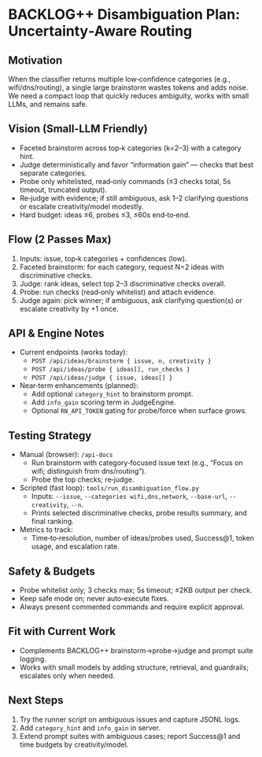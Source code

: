# BACKLOG++ Disambiguation Plan: Uncertainty‑Aware Routing

## Motivation
When the classifier returns multiple low‑confidence categories (e.g., wifi/dns/routing), a single large brainstorm wastes tokens and adds noise. We need a compact loop that quickly reduces ambiguity, works with small LLMs, and remains safe.

## Vision (Small‑LLM Friendly)
- Faceted brainstorm across top‑k categories (k=2–3) with a category hint.
- Judge deterministically and favor “information gain” — checks that best separate categories.
- Probe only whitelisted, read‑only commands (≤3 checks total, 5s timeout, truncated output).
- Re‑judge with evidence; if still ambiguous, ask 1–2 clarifying questions or escalate creativity/model modestly.
- Hard budget: ideas ≤6, probes ≤3, ≤60s end‑to‑end.

## Flow (2 Passes Max)
1) Inputs: issue, top‑k categories + confidences (low).
2) Faceted brainstorm: for each category, request N=2 ideas with discriminative checks.
3) Judge: rank ideas, select top 2–3 discriminative checks overall.
4) Probe: run checks (read‑only whitelist) and attach evidence.
5) Judge again: pick winner; if ambiguous, ask clarifying question(s) or escalate creativity by +1 once.

## API & Engine Notes
- Current endpoints (works today):
  - `POST /api/ideas/brainstorm { issue, n, creativity }`
  - `POST /api/ideas/probe { ideas[], run_checks }`
  - `POST /api/ideas/judge { issue, ideas[] }`
- Near‑term enhancements (planned):
  - Add optional `category_hint` to brainstorm prompt.
  - Add `info_gain` scoring term in JudgeEngine.
  - Optional `RN_API_TOKEN` gating for probe/force when surface grows.

## Testing Strategy
- Manual (browser): `/api-docs`
  - Run brainstorm with category‑focused issue text (e.g., “Focus on wifi; distinguish from dns/routing”).
  - Probe the top checks; re‑judge.
- Scripted (fast loop): `tools/run_disambiguation_flow.py`
  - Inputs: `--issue`, `--categories wifi,dns,network`, `--base-url`, `--creativity`, `--n`.
  - Prints selected discriminative checks, probe results summary, and final ranking.
- Metrics to track:
  - Time‑to‑resolution, number of ideas/probes used, Success@1, token usage, and escalation rate.

## Safety & Budgets
- Probe whitelist only; 3 checks max; 5s timeout; ≤2KB output per check.
- Keep safe mode on; never auto‑execute fixes.
- Always present commented commands and require explicit approval.

## Fit with Current Work
- Complements BACKLOG++ brainstorm→probe→judge and prompt suite logging.
- Works with small models by adding structure, retrieval, and guardrails; escalates only when needed.

## Next Steps
1) Try the runner script on ambiguous issues and capture JSONL logs.
2) Add `category_hint` and `info_gain` in server.
3) Extend prompt suites with ambiguous cases; report Success@1 and time budgets by creativity/model.
